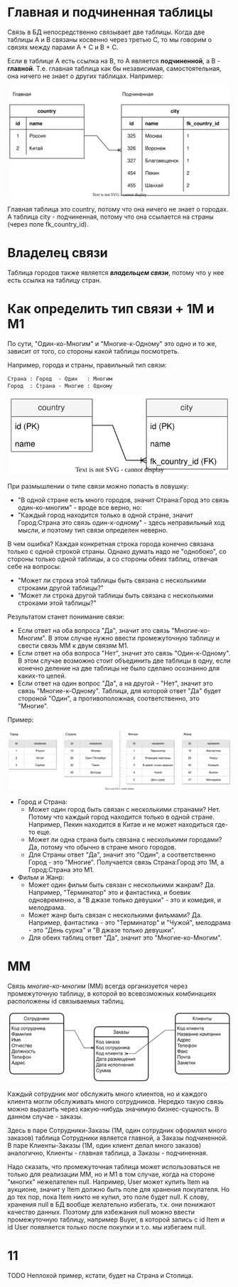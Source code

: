 # Главная и подчиненная таблицы

Связь в БД непосредственно связывает две таблицы. Когда две таблицы A и B связаны косвенно через третью C, то мы говорим о связях между парами A + C и B + C.

Если в таблице A есть ссылка на B, то A является **подчиненной**, а B - **главной**. Т.е. главная таблица как бы независимая, самостоятельная, она ничего не знает о других таблицах. Например:

![one-to-many-table.drawio](img/one-to-many-table.drawio.svg)

Главная таблица это country, потому что она ничего не знает о городах. А таблица city - подчиненная, потому что она ссылается на страны (через поле fk_country_id).

# Владелец связи

Таблица городов также является ***владельцем связи***, потому что у нее есть ссылка на таблицу стран.

# Как определить тип связи + 1M и M1

По сути, "Один-ко-Многим" и "Многие-к-Одному" это одно и то же, зависит от того, со стороны какой таблицы посмотреть.

Например, города и страны, правильный тип связи:

```
Страна : Город  - Один   : Многим
Город  : Страна - Многие : Одному
```

![city-country-m1.drawio](img/city-country-m1.drawio.svg)

При размышлении о типе связи можно попасть в ловушку:

* "В одной стране есть много городов, значит Страна:Город это связь один-ко-многим" - вроде все верно, но:
* "Каждый город находится только в одной стране, значит Город:Страна это связь один-к-одному" - здесь неправильный ход мысли, и поэтому тип связи определен неверно.

В чем ошибка? Каждая конкретная строка города конечно связана только с одной строкой страны. Однако думать надо не "однобоко", со стороны только одной таблицы, а со стороны обеих таблиц, отвечая себе на вопросы:

* "Может ли строка этой таблицы быть связана с несколькими строками другой таблицы?"
* "Может ли строка другой таблицы быть связана с несколькими строками этой таблицы?"

Результатом станет понимание связи:

* Если ответ на оба вопроса "Да", значит это связь "Многие-ко-Многим". В этом случае нужно ввести промежуточную таблицу и свести связь ММ к двум связям М1.
* Если ответ на оба вопроса "Нет", значит это связь "Один-к-Одному". В этом случае возможно стоит объединить две таблицы в одну, если конечно деление на две таблицы не было сделано осознанно для каких-то целей.
* Если ответ на один вопрос "Да", а на другой - "Нет", значит это связь "Многие-к-Одному". Таблица, для которой ответ "Да" будет стороной "Один", а противоположная, соответственно, это "Многие".

Пример:

![assosiation-determine-example.drawio](img/assosiation-determine-example.drawio.svg)

* Город и Страна:
  * Может один город быть связан с несколькими странами? Нет. Потому что каждый город находится только в одной стране. Например, Пекин находится в Китае и не может находиться где-то еще.
  * Может ли одна страна быть связана с несколькими городами? Да, потому что обычно в стране много городов.
  * Для Страны ответ "Да", значит это "Один", а соответственно Город - это "Многие". Получается связь Страна:Город это 1М, а Город:Страна это М1.
* Фильм и Жанр:
  * Может один фильм быть связан с несколькими жанрам? Да. Например, "Терминатор" это и фантастика, и боевик одновременно, а "В джазе только девушки" - это и комедия, и мелодрама.
  * Может жанр быть связан с несколькими фильмами? Да. Например, фантастика - это "Терминатор" и "Чужой", мелодрама - это "День сурка" и "В джазе только девушки".
  * Для обеих таблиц ответ "Да", значит это "Многие-ко-Многим".

# ММ

Связь *многие-ко-многим* (ММ) всегда организуется через промежуточную таблицу, в которой во всевозможных комбинациях расположены id связываемых таблиц.

![many-to-many-table-demo.drawio](img/many-to-many-table-demo.drawio.svg)

Каждый сотрудник мог обслужить много клиентов, но и каждого клиента могли обслуживать много сотрудников. Нередко такую связь можно выразить через какую-нибудь значимую бизнес-сущность. В данном случае - заказы.

Здесь в паре Сотрудники-Заказы (1М, один сотрудник оформлял много заказов) таблица Сотрудники является главной, а Заказы подчиненной. В паре Клиенты-Заказы (1М, один клиент делал много заказов) аналогично, Клиенты - главная таблица, а Заказы - подчиненная.

Надо сказать, что промежуточная таблица может использоваться не только для реализации ММ, но и М1 в том случае, когда на стороне "многих" нежелателен null. Например, User может купить Item на аукционе, значит у Item должно быть поле для хранения покупателя. Но до тех пор, пока Item никто не купил, это поле будет null. К слову, хранения null в БД вообще желательно избегать, т.к. они понижают качество данных. Поэтому для избежания null можно ввести промежуточную таблицу, например Buyer, в которой запись с id Item и id User появляется только после покупки и т.о. мы избегаем null.

# 11

TODO Неплохой пример, кстати, будет на Страна и Столица.